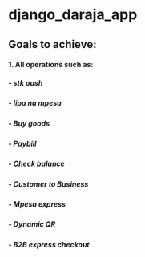 # django_daraja_app

## Goals to achieve:
#### 1. All operations such as:
##### - stk push
##### - lipa na mpesa
##### - Buy goods 
##### - Paybill 
##### - Check balance 
##### - Customer to Business 
##### - Mpesa express
##### - Dynamic QR
##### - B2B express checkout
